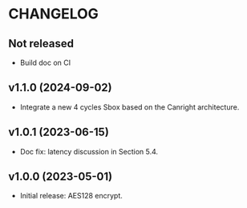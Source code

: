 # CHANGELOG

## Not released

- Build doc on CI

## v1.1.0 (2024-09-02)

- Integrate a new 4 cycles Sbox based on the Canright architecture.

## v1.0.1 (2023-06-15)

- Doc fix: latency discussion in Section 5.4.

## v1.0.0 (2023-05-01)

- Initial release: AES128 encrypt.
